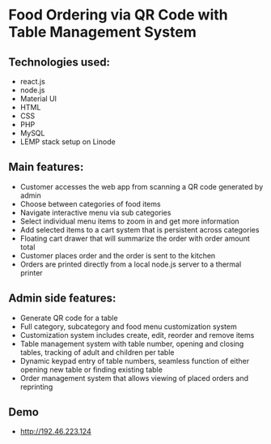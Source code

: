 # Food Ordering via QR Code with Table Management System
 
## Technologies used:
- react.js
- node.js
- Material UI
- HTML
- CSS
- PHP
- MySQL
- LEMP stack setup on Linode

## Main features:
- Customer accesses the web app from scanning a QR code generated by admin
- Choose between categories of food items
- Navigate interactive menu via sub categories
- Select individual menu items to zoom in and get more information
- Add selected items to a cart system that is persistent across categories
- Floating cart drawer that will summarize the order with order amount total
- Customer places order and the order is sent to the kitchen
- Orders are printed directly from a local node.js server to a thermal printer

## Admin side features:
- Generate QR code for a table
- Full category, subcategory and food menu customization system
- Customization system includes create, edit, reorder and remove items
- Table management system with table number, opening and closing tables, tracking of adult and children per table
- Dynamic keypad entry of table numbers, seamless function of either opening new table or finding existing table
- Order management system that allows viewing of placed orders and reprinting

## Demo
- http://192.46.223.124
